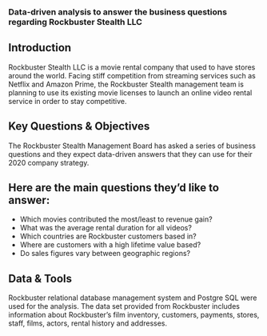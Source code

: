 ### Data-driven analysis to answer the business questions regarding Rockbuster Stealth LLC

## Introduction
Rockbuster Stealth LLC is a movie rental company that used to have stores around the world. Facing stiff competition from streaming services such as Netflix and Amazon Prime, the Rockbuster Stealth management team is planning to use its existing movie licenses to launch an online video rental service in order to stay competitive.

## Key Questions & Objectives
The Rockbuster Stealth Management Board has asked a series of business questions and they expect data-driven answers that they can use for their 2020 company strategy. 

## Here are the main questions they’d like to answer:
-	Which movies contributed the most/least to revenue gain?
-	What was the average rental duration for all videos?
-	Which countries are Rockbuster customers based in?
-	Where are customers with a high lifetime value based?
-	Do sales figures vary between geographic regions?

## Data & Tools 
Rockbuster relational database management system and Postgre SQL were used for the analysis. The data set provided from Rockbuster includes information about Rockbuster’s film inventory, customers, payments, stores, staff, films, actors, rental history and addresses.
